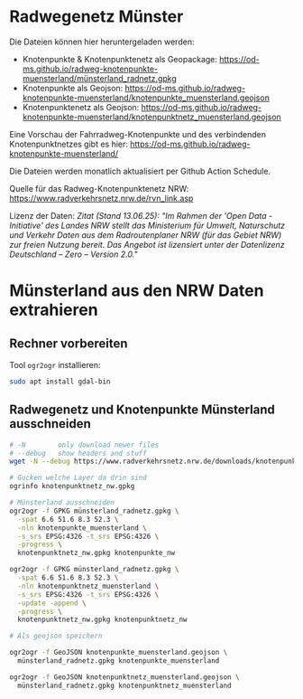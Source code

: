 # Radwegenetz Münster

Die Dateien können hier heruntergeladen werden: 

* Knotenpunkte & Knotenpunktenetz als Geopackage: https://od-ms.github.io/radweg-knotenpunkte-muensterland/münsterland_radnetz.gpkg
* Knotenpunkte als Geojson: https://od-ms.github.io/radweg-knotenpunkte-muensterland/knotenpunkte_muensterland.geojson
* Knotenpunktenetz als Geojson: https://od-ms.github.io/radweg-knotenpunkte-muensterland/knotenpunktnetz_muensterland.geojson

Eine Vorschau der Fahrradweg-Knotenpunkte und des verbindenden Knotenpunktnetzes gibt es hier: 
https://od-ms.github.io/radweg-knotenpunkte-muensterland/


Die Dateien werden monatlich aktualisiert per Github Action Schedule.


Quelle für das Radweg-Knotenpunktenetz NRW: https://www.radverkehrsnetz.nrw.de/rvn_link.asp

Lizenz der Daten: 
*Zitat (Stand 13.06.25): "Im Rahmen der 'Open Data - Initiative' des Landes NRW stellt das Ministerium für Umwelt, Naturschutz und Verkehr Daten aus dem Radroutenplaner NRW (für das Gebiet NRW) zur freien Nutzung bereit. Das Angebot ist lizensiert unter der Datenlizenz Deutschland – Zero – Version 2.0."*


# Münsterland aus den NRW Daten extrahieren

## Rechner vorbereiten

Tool `ogr2ogr` installieren:

```bash
sudo apt install gdal-bin
```

## Radwegenetz und Knotenpunkte Münsterland ausschneiden

```bash
# -N        only download newer files
# --debug   show headers and stuff
wget -N --debug https://www.radverkehrsnetz.nrw.de/downloads/knotenpunktnetz_nw.gpkg

# Gucken welche Layer da drin sind
ogrinfo knotenpunktnetz_nw.gpkg 

# Münsterland ausschneiden 
ogr2ogr -f GPKG münsterland_radnetz.gpkg \
  -spat 6.6 51.6 8.3 52.3 \
  -nln knotenpunkte_muensterland \
  -s_srs EPSG:4326 -t_srs EPSG:4326 \
  -progress \
  knotenpunktnetz_nw.gpkg knotenpunkte_nw

ogr2ogr -f GPKG münsterland_radnetz.gpkg \
  -spat 6.6 51.6 8.3 52.3 \
  -nln knotenpunktnetz_muensterland \
  -s_srs EPSG:4326 -t_srs EPSG:4326 \
  -update -append \
  -progress \
  knotenpunktnetz_nw.gpkg knotenpunktnetz_nw

# Als geojson speichern

ogr2ogr -f GeoJSON knotenpunkte_muensterland.geojson \
  münsterland_radnetz.gpkg knotenpunkte_muensterland

ogr2ogr -f GeoJSON knotenpunktnetz_muensterland.geojson \
  münsterland_radnetz.gpkg knotenpunktnetz_muensterland

```
